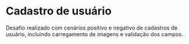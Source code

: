 # Cadastro de usuário
Desafio realizado com cenários positivo e negativo de cadastros  de usuário, incluindo carregamento de imagens e validação dos campos.
